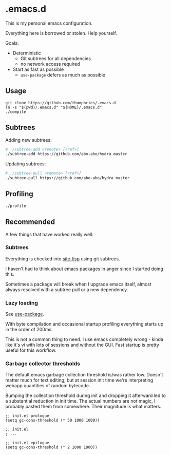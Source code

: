 # .emacs.d

This is my personal emacs configuration.

Everything here is borrowed or stolen. Help yourself.

Goals:

- Deterministic
    - Git subtrees for all dependencies
    - no network access required
- Start as fast as possible
    - `use-package` defers as much as possible

## Usage

```
git clone https://github.com/thumphries/.emacs.d
ln -s "$(pwd)/.emacs.d" "${HOME}/.emacs.d"
./compile
```

## Subtrees

Adding new subtrees:

```sh
# ./subtree-add <remote> [<ref>]
./subtree-add https://github.com/abo-abo/hydra master
```

Updating subtrees:

```sh
# ./subtree-pull <remote> [<ref>]
./subtree-pull https://github.com/abo-abo/hydra master
```

## Profiling

```sh
./profile
```

## Recommended

A few things that have worked really well:

### Subtrees

Everything is checked into [site-lisp](./site-lisp) using git
subtrees.

I haven't had to think about emacs packages in anger since I started
doing this.

Sometimes a package will break when I upgrade emacs itself, almost
always resolved with a subtree pull or a new dependency.

### Lazy loading

See [use-package](https://github.com/jwiegley/use-package).

With byte compilation and occasional startup profiling everything
starts up in the order of 200ms.

This is not a common thing to need. I use emacs completely wrong -
kinda like it's vi with lots of sessions and without the GUI. Fast
startup is pretty useful for this workflow.

### Garbage collector thresholds

The default emacs garbage collection threshold is/was rather
low. Doesn't matter much for text editing, but at session init time
we're interpreting webapp quantities of random bytecode.

Bumping the collection threshold during init and dropping it afterward
led to a substantial reduction in init time. The actual numbers are
not magic, I probably pasted them from somewhere. Their magnitude is
what matters.

```elisp
;; init.el prologue
(setq gc-cons-threshold (* 50 1000 1000))

;; init.el
; ...

;; init.el epilogue
(setq gc-cons-threshold (* 2 1000 1000))
```

